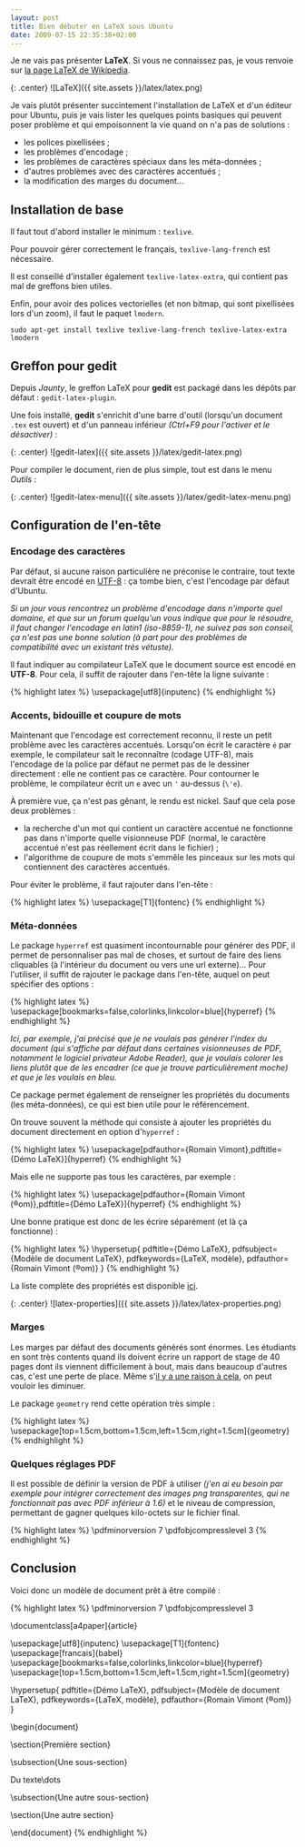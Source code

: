 ```yaml
---
layout: post
title: Bien débuter en LaTeX sous Ubuntu
date: 2009-07-15 22:35:38+02:00
---
```


Je ne vais pas présenter **LaTeX**. Si vous ne connaissez pas, je vous renvoie
sur [la page LaTeX de Wikipedia][wikipedia].

[wikipedia]: http://fr.wikipedia.org/wiki/LaTeX

{: .center}
![LaTeX]({{ site.assets }}/latex/latex.png)

Je vais plutôt présenter succintement l'installation de LaTeX et d'un éditeur
pour Ubuntu, puis je vais lister les quelques points basiques qui peuvent poser
problème et qui empoisonnent la vie quand on n'a pas de solutions :

  * les polices pixellisées ;
  * les problèmes d'encodage ;
  * les problèmes de caractères spéciaux dans les méta-données ;
  * d'autres problèmes avec des caractères accentués ;
  * la modification des marges du document…


## Installation de base

Il faut tout d'abord installer le minimum : `texlive`.

Pour pouvoir gérer correctement le français, `texlive-lang-french` est
nécessaire.

Il est conseillé d'installer également `texlive-latex-extra`, qui contient pas
mal de greffons bien utiles.

Enfin, pour avoir des polices vectorielles (et non bitmap, qui sont pixellisées
lors d'un zoom), il faut le paquet `lmodern`.

    sudo apt-get install texlive texlive-lang-french texlive-latex-extra lmodern


## Greffon pour gedit

Depuis _Jaunty_, le greffon LaTeX pour **gedit** est packagé dans les dépôts par
défaut : `gedit-latex-plugin`.

Une fois installé, **gedit** s'enrichit d'une barre d'outil (lorsqu'un document
`.tex` est ouvert) et d'un panneau inférieur _(Ctrl+F9 pour l'activer et le
désactiver)_ :

{: .center}
![gedit-latex]({{ site.assets }}/latex/gedit-latex.png)

Pour compiler le document, rien de plus simple, tout est dans le menu _Outils_ :

{: .center}
![gedit-latex-menu]({{ site.assets }}/latex/gedit-latex-menu.png)



## Configuration de l'en-tête

### Encodage des caractères

Par défaut, si aucune raison particulière ne préconise le contraire, tout texte
devrait être encodé en [UTF-8][] : ça tombe bien, c'est l'encodage par défaut
d'Ubuntu.

[UTF-8]: http://fr.wikipedia.org/wiki/UTF-8

_Si un jour vous rencontrez un problème d'encodage dans n'importe quel domaine,
et que sur un forum quelqu'un vous indique que pour le résoudre, il faut changer
l'encodage en latin1 (iso-8859-1), ne suivez pas son conseil, ça n'est pas une
bonne solution (à part pour des problèmes de compatibilité avec un existant très
vétuste)._

Il faut indiquer au compilateur LaTeX que le document source est encodé en
**UTF-8**. Pour cela, il suffit de rajouter dans l'en-tête la ligne suivante :

{% highlight latex %}
\usepackage[utf8]{inputenc}
{% endhighlight %}


### Accents, bidouille et coupure de mots

Maintenant que l'encodage est correctement reconnu, il reste un petit problème
avec les caractères accentués. Lorsqu'on écrit le caractère `é` par exemple,
le compilateur sait le reconnaître (codage UTF-8), mais l'encodage de la police
par défaut ne permet pas de le dessiner directement : elle ne contient pas ce
caractère. Pour contourner le problème, le compilateur écrit un `e` avec un `'`
au-dessus (`\'e`).

À première vue, ça n'est pas gênant, le rendu est nickel. Sauf que cela pose
deux problèmes :

  * la recherche d'un mot qui contient un caractère accentué ne fonctionne pas
    dans n'importe quelle visionneuse PDF (normal, le caractère accentué n'est
    pas réellement écrit dans le fichier) ;
  * l'algorithme de coupure de mots s'emmêle les pinceaux sur les mots qui
    contiennent des caractères accentués.

Pour éviter le problème, il faut rajouter dans l'en-tête :

{% highlight latex %}
\usepackage[T1]{fontenc}
{% endhighlight %}


### Méta-données

Le package `hyperref` est quasiment incontournable pour générer des PDF, il
permet de personnaliser pas mal de choses, et surtout de faire des liens
cliquables (à l'intérieur du document ou vers une url externe)… Pour l'utiliser,
il suffit de rajouter le package dans l'en-tête, auquel on peut spécifier des
options :

{% highlight latex %}
\usepackage[bookmarks=false,colorlinks,linkcolor=blue]{hyperref}
{% endhighlight %}


_Ici, par exemple, j'ai précisé que je ne voulais pas générer l'index du
document (qui s'affiche par défaut dans certaines visionneuses de PDF, notamment
le logiciel privateur Adobe Reader), que je voulais colorer les liens plutôt que
de les encadrer (ce que je trouve particulièrement moche) et que je les voulais
en bleu._

Ce package permet également de renseigner les propriétés du documents (les
méta-données), ce qui est bien utile pour le référencement.

On trouve souvent la méthode qui consiste à ajouter les propriétés du document
directement en option d'`hyperref` :

{% highlight latex %}
\usepackage[pdfauthor={Romain Vimont},pdftitle={Démo LaTeX}]{hyperref}
{% endhighlight %}

Mais elle ne supporte pas tous les caractères, par exemple :

{% highlight latex %}
\usepackage[pdfauthor={Romain Vimont (®om)},pdftitle={Démo LaTeX}]{hyperref}
{% endhighlight %}

Une bonne pratique est donc de les écrire séparément (et là ça fonctionne) :

{% highlight latex %}
\hypersetup{
  pdftitle={Démo LaTeX},
  pdfsubject={Modèle de document LaTeX},
  pdfkeywords={LaTeX, modèle},
  pdfauthor={Romain Vimont (®om)}
}
{% endhighlight %}

La liste complète des propriétés est disponible [ici][hyperlinks].

[hyperlinks]: http://en.wikibooks.org/wiki/LaTeX/Hyperlinks#Customization

{: .center}
![latex-properties]({{ site.assets }}/latex/latex-properties.png)


### Marges

Les marges par défaut des documents générés sont énormes. Les étudiants en sont
très contents quand ils doivent écrire un rapport de stage de 40 pages dont ils
viennent difficilement à bout, mais dans beaucoup d'autres cas, c'est une perte
de place. Même s'[il y a une raison à cela][marges], on peut vouloir les
diminuer.

[marges]: http://fr.wikibooks.org/wiki/Programmation_LaTeX/Mise_en_page#Modification_des_marges

Le package `geometry` rend cette opération très simple :

{% highlight latex %}
\usepackage[top=1.5cm,bottom=1.5cm,left=1.5cm,right=1.5cm]{geometry}
{% endhighlight %}


### Quelques réglages PDF

Il est possible de définir la version de PDF à utiliser _(j'en ai eu besoin par
exemple pour intégrer correctement des images png transparentes, qui ne
fonctionnait pas avec PDF inférieur à 1.6)_ et le niveau de compression,
permettant de gagner quelques kilo-octets sur le fichier final.

{% highlight latex %}
\pdfminorversion 7
\pdfobjcompresslevel 3
{% endhighlight %}


## Conclusion

Voici donc un modèle de document prêt à être compilé :

{% highlight latex %}
\pdfminorversion 7
\pdfobjcompresslevel 3

\documentclass[a4paper]{article}

\usepackage[utf8]{inputenc}
\usepackage[T1]{fontenc}
\usepackage[francais]{babel}
\usepackage[bookmarks=false,colorlinks,linkcolor=blue]{hyperref}
\usepackage[top=1.5cm,bottom=1.5cm,left=1.5cm,right=1.5cm]{geometry}

\hypersetup{
  pdftitle={Démo LaTeX},
  pdfsubject={Modèle de document LaTeX},
  pdfkeywords={LaTeX, modèle},
  pdfauthor={Romain Vimont (®om)}
}

\begin{document}

\section{Première section}

\subsection{Une sous-section}

Du texte\dots

\subsection{Une autre sous-section}

\section{Une autre section}

\end{document}
{% endhighlight %}
